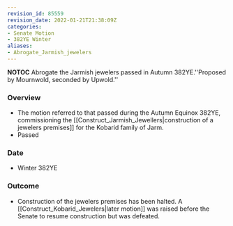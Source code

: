 ```yaml
---
revision_id: 85559
revision_date: 2022-01-21T21:38:09Z
categories:
- Senate Motion
- 382YE Winter
aliases:
- Abrogate_Jarmish_jewelers
---
```



__NOTOC__
Abrogate the Jarmish jewelers passed in Autumn 382YE.''Proposed by Mournwold, seconded by Upwold.''
### Overview
* The motion referred to that passed during the Autumn Equinox 382YE, commissioning the [[Construct_Jarmish_Jewellers|construction of a jewelers premises]] for the Kobarid family of Jarm.
* Passed
### Date
* Winter 382YE
### Outcome
* Construction of the jewelers premises has been halted. A [[Construct_Kobarid_Jewelers|later motion]] was raised before the Senate to resume construction but was defeated.